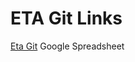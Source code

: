 # ETA Git Links

[Eta Git](https://docs.google.com/spreadsheets/d/1LZ7JbwpUWtNyrkR1eZHwnXggLFe6BqUl7ST38O5rGTI/edit#gid=0)
Google Spreadsheet
